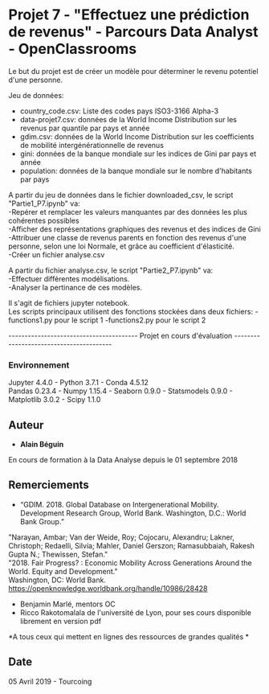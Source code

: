 # Projet 7 - "Effectuez une prédiction de revenus" - Parcours Data Analyst - OpenClassrooms

Le but du projet est de créer un modèle pour déterminer le revenu potentiel d'une personne.  

Jeu de données:  
* country_code.csv: Liste des codes pays ISO3-3166 Alpha-3  
* data-projet7.csv: données de la World Income Distribution sur les revenus par quantile par pays et année  
* gdim.csv: données de la World Income Distribution sur les coefficients de mobilité intergénérationnelle de revenus  
* gini: données de la banque mondiale sur les indices de Gini par pays et année  
* population: données de la banque mondiale sur le nombre d'habitants par pays  

A partir du jeu de données dans le fichier downloaded_csv, le script "Partie1_P7.ipynb" va:  
-Repérer et remplacer les valeurs manquantes par des données les plus cohérentes possibles  
-Afficher des représentations graphiques des revenus et des indices de Gini  
-Attribuer une classe de revenus parents en fonction des revenus d'une personne, selon une loi Normale, et grâce au coefficient d'élasticité.  
-Créer un fichier analyse.csv  

A partir du fichier analyse.csv, le script "Partie2_P7.ipynb" va:  
-Effectuer différentes modélisations.  
-Analyser la pertinance de ces modèles.  

    
Il s'agit de fichiers jupyter notebook.  
Les scripts principaux utilisent des fonctions stockées dans deux fichiers:
-functions1.py pour le script 1
-functions2.py pour le script 2
  
  ---------------------------------------- Projet en cours d'évaluation ----------------------------------------  

### Environnement  

Jupyter 4.4.0 - Python 3.7.1 - Conda 4.5.12  
Pandas 0.23.4 - Numpy 1.15.4 - Seaborn 0.9.0 - Statsmodels 0.9.0 - Matplotlib 3.0.2 - Scipy 1.1.0  


## Auteur  

* **Alain Béguin**  

En cours de formation à la Data Analyse depuis le 01 septembre 2018  

## Remerciements  

* “GDIM. 2018. Global Database on Intergenerational Mobility.  
Development Research Group, World Bank. Washington, D.C.: World Bank Group.”  

"Narayan, Ambar; Van der Weide, Roy; Cojocaru, Alexandru; Lakner,  
Christoph; Redaelli, Silvia; Mahler, Daniel Gerszon; Ramasubbaiah, Rakesh Gupta N.; Thewissen, Stefan."  
"2018. Fair Progress? : Economic Mobility Across Generations Around the World. Equity and Development."  
Washington, DC: World Bank. https://openknowledge.worldbank.org/handle/10986/28428  

* Benjamin Marlé, mentors OC  
* Ricco Rakotomalala de l'université de Lyon, pour ses cours disponible librement en version pdf  

*A tous ceux qui mettent en lignes des ressources de grandes qualités *  

## Date  

05 Avril 2019 - Tourcoing  
